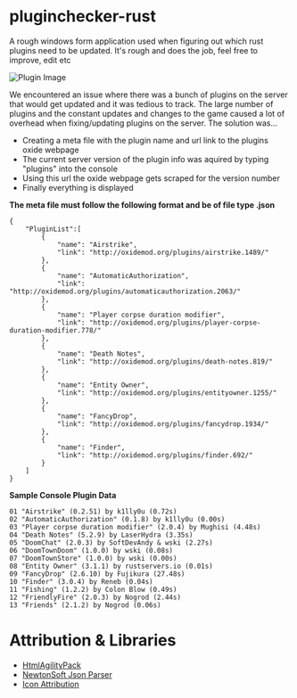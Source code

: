 # pluginchecker-rust
A rough windows form application used when figuring out which rust plugins need to be updated. It's rough and does the job, feel free to improve, edit etc

![Plugin Image](https://puu.sh/vU9Pc/e72519c667.png)

We encountered an issue where there was a bunch of plugins on the server that would get updated and it was tedious to track. The large number of plugins and the constant updates and changes to the game caused a lot of overhead when fixing/updating plugins on the server. The solution was...

* Creating a meta file with the plugin name and url link to the plugins oxide webpage
* The current server version of the plugin info was aquired by typing "plugins" into the console
* Using this url the oxide webpage gets scraped for the version number
* Finally everything is displayed 

**The meta file must follow the following format and be of file type .json**

```
{
	"PluginList":[
		{
			"name": "Airstrike",
			"link": "http://oxidemod.org/plugins/airstrike.1489/"
		},
		{
			"name": "AutomaticAuthorization",
			"link": "http://oxidemod.org/plugins/automaticauthorization.2063/"
		},
		{
			"name": "Player corpse duration modifier",
			"link": "http://oxidemod.org/plugins/player-corpse-duration-modifier.778/"
		},
		{
			"name": "Death Notes",
			"link": "http://oxidemod.org/plugins/death-notes.819/"
		},
		{
			"name": "Entity Owner",
			"link": "http://oxidemod.org/plugins/entityowner.1255/"
		},
		{
			"name": "FancyDrop",
			"link": "http://oxidemod.org/plugins/fancydrop.1934/"
		},
		{
			"name": "Finder",
			"link": "http://oxidemod.org/plugins/finder.692/"
		}
	]
}
```

**Sample Console Plugin Data**

```
01 "Airstrike" (0.2.51) by k1lly0u (0.72s)
02 "AutomaticAuthorization" (0.1.8) by k1lly0u (0.00s)
03 "Player corpse duration modifier" (2.0.4) by Mughisi (4.48s)
04 "Death Notes" (5.2.9) by LaserHydra (3.35s)
05 "DoomChat" (2.0.3) by SoftDevAndy & wski (2.27s)
06 "DoomTownDoom" (1.0.0) by wski (0.08s)
07 "DoomTownStore" (1.0.0) by wski (0.00s)
08 "Entity Owner" (3.1.1) by rustservers.io (0.01s)
09 "FancyDrop" (2.6.10) by Fujikura (27.48s)
10 "Finder" (3.0.4) by Reneb (0.04s)
11 "Fishing" (1.2.2) by Colon Blow (0.49s)
12 "FriendlyFire" (2.0.3) by Nogrod (2.44s)
13 "Friends" (2.1.2) by Nogrod (0.06s)
```

# Attribution & Libraries

* [HtmlAgilityPack](https://www.nuget.org/packages/HtmlAgilityPack/)
* [NewtonSoft Json Parser](https://www.nuget.org/packages/newtonsoft.json/)
* [Icon Attribution](http://www.doublejdesign.co.uk/)
